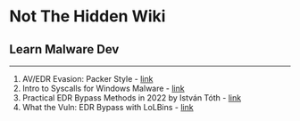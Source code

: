 # Not The Hidden Wiki

## Learn Malware Dev
-----

1. AV/EDR Evasion: Packer Style - [link](https://www.youtube.com/watch?v=Q2vazB6SYfg)
2. Intro to Syscalls for Windows Malware - [link](https://www.youtube.com/watch?v=elA_eiqWefw)
3. Practical EDR Bypass Methods in 2022 by István Tóth - [link](https://www.youtube.com/watch?v=e59T4EbyTH0)
4. What the Vuln: EDR Bypass with LoLBins - [link](https://www.youtube.com/watch?v=xiy5D1gNzIM)